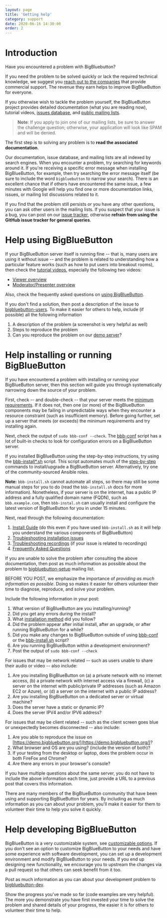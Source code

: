 ```yaml
---
layout: page
title: 'Getting help'
category: support
date: 2020-06-16 14:30:00
order: 2
---
```


# Introduction

Have you encountered a problem with BigBluebutton?

If you need the problem to be solved quickly or lack the required technical knowledge, we suggest you [reach out to the companies](https://bigbluebutton.org/commercial-support/) that provide commercial support. The revenue they earn helps to improve BigBlueButton for everyone.

If you otherwise wish to tackle the problem yourself, the BigBlueButton project provides detailed documentation (what you are reading now), tutorial videos, [issues database](https://github.com/bigbluebutton/bigbluebutton/issues), and [public mailing lists](https://bigbluebutton.org/community-support/).

> **Note**: If you apply to join one of our mailing lists, be sure to answer the challenge question; otherwise, your application will look like SPAM and will be denied.

The first step is to solving any problem is to **read the associated documentation**.

Our documentation, issue database, and mailing lists are all indexed by search engines. When you encounter a problem, try searching for keywords around it. If you're receiving a specific error message when installing BigBlueButton, for example, then try searching the error message itself (be sure to include the word `bigbluebutton` to narrow your search). There is an excellent chance that if others have encountered the same issue, a few minutes with Google will help you find one or more documentation links, issues, or mailing list discussions related to it.

If you find that the problem still persists or you have any other questions, you can ask other users in the mailing lists. If you suspect that your issue is a bug, you can post on our [issue tracker](https://github.com/bigbluebutton/bigbluebutton/issues/), otherwise **refrain from using the GitHub issue tracker for general queries**.

# Help using BigBlueButton

If your BigBlueButton server itself is running fine -- that is, many users are using it without issue -- and the problem is related to understanding how a particular feature works (such as how to put users into breakout rooms), then check the [tutorial videos](https://bigbluebutton.org/html5/), especially the following two videos:

- [Viewer overview](https://www.youtube.com/watch?v=Aw3Ajuy3kyk)
- [Moderator/Presenter overview](https://www.youtube.com/watch?v=oz9SUisurrA)

Also, check the frequently asked questions on [using BigBlueButton](/support/faq.html#using-bigbluebutton).

If you don't find a solution, then post a description of the issue to [bigbluebutton-users](https://groups.google.com/forum/#!forum/bigbluebutton-users). To make it easier for others to help, include (if possible) all the following information

1. A description of the problem (a screenshot is very helpful as well)
2. Steps to reproduce the problem
3. Can you reproduce the problem on our [demo server](https://demo.bigbluebutton.org)?

# Help installing or running BigBlueButton

If you have encountered a problem with installing or running your BigBlueButton server, then this section will guide you through systematically narrowing down the source of your problem.

First, check -- and double-check -- that your server meets the [minimum requirements](/2.5/install.html#minimum-server-requirements). If it does not, then one (or more) of the BigBlueButton components may be failing in unpredictable ways when they encounter a resource constraint (such as insufficient memory). Before going further, set up a server that meets (or exceeds) the minimum requirements and try installing again.

Next, check the output of `sudo bbb-conf --check`. The [bbb-conf](/admin/bbb-conf.html) script has a lot of built-in checks to look for configuration errors on a BigBlueButton server.

If you installed BigBlueButton using the step-by-step instructions, try using the [bbb-install*.sh](https://github.com/bigbluebutton/bbb-install) script. This script automates much of the [step-by-step](/2.5/install.html#before-you-install) commands to install/upgrade a BigBlueButton server. Alternatively, try one of the community-sourced Ansible roles.

**Note:** `bbb-install.sh` cannot automate all steps, so there may still be some manual steps for you to do (read the `bbb-install.sh` docs for more information). Nonetheless, if your server is on the internet, has a public IP address and a fully qualified domain name (FQDN), such as `bbb.example.com`, then `bbb-instal.sh` can usually install and configure the latest version of BigBlueButton for you in under 15 minutes.

Next, read through the following documentation:

1. [Install Guide](/2.5/install.html#before-you-install) (do this even if you have used `bbb-install.sh` as it will help you understand the various components of BigBlueButton)
2. [Troubleshooting installation issues](/support/troubleshooting.html)
3. [Troubleshooting recordings](/dev/recording.html#troubleshooting) (if your issue is related to recordings)
4. [Frequently Asked Questions](/support/faq.html)

If you are unable to solve the problem after consulting the above documentation, then post as much information as possible about the problem to [bigbluebutton-setup](https://groups.google.com/forum/#!forum/bigbluebutton-setup) mailing list.

BEFORE YOU POST, we emphasize the importance of _providing as much information as possible_. Doing so makes it easier for others volunteer their time to diagnose, reproduce, and solve your problem.

Include the following information in your post:

1. What version of BigBlueButton are you installing/running?
2. Did you get any errors during the install?
3. What [installation method](/2.5/install.html#installation-choices) did you follow?
4. Did the problem appear after initial install, after an upgrade, or after running BigBlueButton for a while?
5. Did you make any changes to BigBlueButton outside of using [bbb-conf](/admin/bbb-conf.html) or the [bbb-install.sh](/2.5/install.html#bbb-installsh) script?
6. Are you running BigBlueButton within a development environment?
7. Post the output of `sudo bbb-conf --check`

For issues that may be network related -- such as users unable to share their audio or video -- also include:

1. Are you installing BigBlueButton on (a) a private network with no internet access, (b) a private network with internet access via a firewall, (c) a server on the internet with public/private IP addresses (such as Amazon EC2 or Azure), or (d) a server on the internet with a public IP address?
2. Are you installing BigBlueButton on a dedicated server or virtual machine?
3. Does the server have a static or dynamic IP?
4. Does the server IPV4 and/or IPV6 address?

For issues that may be client related -- such as the client screen goes blue or unexpectedly becomes disconnected -- also include:

1. Are you able to reproduce the issue on [https://demo.bigbluebutton.org/](https://demo.bigbluebutton.org/)?
2. What browser and OS are you using? (include the version of both)?
3. If your testing from the desktop or laptop, does the problem occur in both FireFox and Chrome?
4. Are there any errors in your browser's console?

If you have multiple questions about the same server, you do not have to include the above information each time, just provide a URL to a previous post that covers this information.

There are many members of the BigBlueButton community that have been using and supporting BigBlueButton for years. By including as much information as you can about your problem, you'll make it easier for them to volunteer their time to help you solve it quickly.

# Help developing BigBlueButton

BigBlueButton is a very customizable system, see [customizable options](/admin/customize). If you don't see an option to customize BigBlueButton to your needs and have some experience with software development, you can set up a development environment and modify BigBlueButton to your needs. If you end up designing new functionality, we encourage you to upstream the changes via a pull request so that others can seek benefit from it too.

Post as much information as you can about your development problem to [bigbluebutton-dev](https://groups.google.com/forum/#!forum/bigbluebutton-dev).

Show the progress you've made so far (code examples are very helpful). The more you demonstrate you have first invested your time to solve the problem and shared details of your progress, the easier it is for others to volunteer their time to help.
